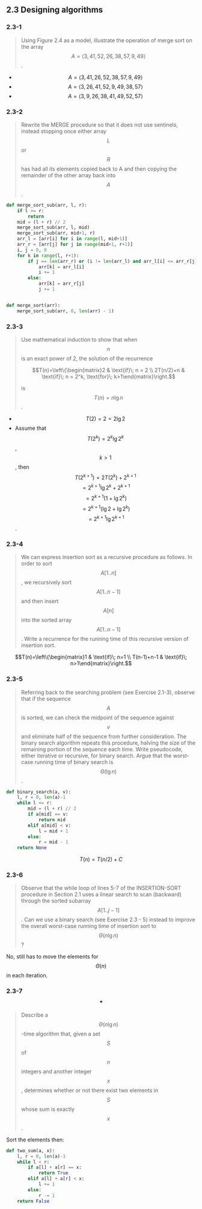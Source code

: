 ## 2.3 Designing algorithms

### 2.3-1

> Using Figure 2.4 as a model, illustrate the operation of merge sort on the array $$A = \left \langle3, 41, 52, 26, 38, 57, 9, 49\right \rangle$$.

* $$A = \left \langle3, 41, 26, 52, 38, 57, 9, 49\right \rangle$$
* $$A = \left \langle3, 26, 41, 52, 9, 49, 38, 57\right \rangle$$
* $$A = \left \langle3, 9, 26, 38, 41, 49, 52, 57\right \rangle$$

### 2.3-2

> Rewrite the MERGE procedure so that it does not use sentinels, instead stopping once either array $$L$$ or $$R$$ has had all its elements copied back to A and then copying the remainder of the other array back into $$A$$.

```python
def merge_sort_sub(arr, l, r):
    if l >= r:
        return
    mid = (l + r) // 2
    merge_sort_sub(arr, l, mid)
    merge_sort_sub(arr, mid+1, r)
    arr_l = [arr[i] for i in range(l, mid+1)]
    arr_r = [arr[j] for j in range(mid+1, r+1)]
    i, j = 0, 0
    for k in range(l, r+1):
        if j == len(arr_r) or (i != len(arr_l) and arr_l[i] <= arr_r[j]):
            arr[k] = arr_l[i]
            i += 1
        else:
            arr[k] = arr_r[j]
            j += 1


def merge_sort(arr):
    merge_sort_sub(arr, 0, len(arr) - 1)
```

### 2.3-3

> Use mathematical induction to show that when $$n$$ is an exact power of 2, the solution of the recurrence
>
> $$T(n)=\left\{\begin{matrix}2 & \text{if}\; n = 2 \\ 2T(n/2)+n & \text{if}\; n = 2^k, \text{for}\; k>1\end{matrix}\right.$$
>
> is $$T(n)=n\lg n$$.

* $$T(2) = 2 = 2 \lg 2$$
* Assume that $$T(2^k)=2^k \lg 2^k$$, $$k > 1$$, then $$T(2^{k+1})=2T(2^k) + 2^{k+1}$$ $$=2^{k+1}\lg 2^k+2^{k+1}$$ $$=2^{k+1}(1 + \lg2^k)$$ $$=2^{k+1}(\lg2 + \lg2^k)$$ $$=2^{k+1}\lg2^{k+1}$$.

### 2.3-4

> We can express insertion sort as a recursive procedure as follows. In order to sort $$A[1..n]$$, we recursively sort $$A[1..n-1]$$ and then insert $$A[n]$$ into the sorted array $$A[1..n-1]$$. Write a recurrence for the running time of this recursive version of insertion sort.

$$T(n)=\left\{\begin{matrix}1 & \text{if}\; n=1 \\ T(n-1)+n-1 & \text{if}\; n>1\end{matrix}\right.$$

### 2.3-5

> Referring back to the searching problem (see Exercise 2.1-3), observe that if the sequence $$A$$ is sorted, we can check the midpoint of the sequence against $$v$$ and eliminate half of the sequence from further consideration. The binary search algorithm repeats this procedure, halving the size of the remaining portion of the sequence each time. Write pseudocode, either iterative or recursive, for binary search. Argue that the worst-case running time of binary search is $$\Theta(\lg n)$$.

```python
def binary_search(a, v):
    l, r = 0, len(a)-1
    while l <= r:
        mid = (l + r) // 2
        if a[mid] == v:
            return mid
        elif a[mid] < v:
            l = mid + 1
        else:
            r = mid - 1
    return None
```

$$T(n)=T(n/2)+C$$

### 2.3-6

> Observe that the while loop of lines 5-7 of the INSERTION-SORT procedure in Section 2.1 uses a linear search to scan (backward) through the sorted subarray $$A[1..j-1]$$. Can we use a binary search (see Exercise 2.3 - 5) instead to improve the overall worst-case running time of insertion sort to $$\Theta(n\lg n)$$?

No, still has to move the elements for $$\Theta(n)$$ in each iteration.

### 2.3-7 $$\star$$

> Describe a $$\Theta(n\lg n)$$-time algorithm that, given a set $$S$$ of $$n$$ integers and another integer $$x$$, determines whether or not there exist two elements in $$S$$ whose sum is exactly $$x$$.

Sort the elements then:

```python
def two_sum(a, x):
    l, r = 0, len(a)-1
    while l < r:
        if a[l] + a[r] == x:
            return True
        elif a[l] + a[r] < x:
            l += 1
        else:
            r -= 1
    return False
```
